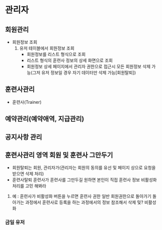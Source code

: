 # 관리자

## 회원관리
- 회원정보 조회
    1. 유저 테이블에서 회원정보 조회
        - 회원정보를 리스트 형식으로 조회
        - 리스트 형식의 훈련사 정보의 상세 화면으로 조회
        - 회원정보 상세 페이지에서 관리자 권한으로 접근시 모든 회원정보 삭제 가능(그저 유저 정보일 경우 자기 데이터만 삭제 가능[회원탈퇴])

## 훈련사관리
- 훈련사(Trainer)

## 예약관리(예약애역, 지급관리)

## 공지사항 관리

## 훈련사관리 영역 회원 및 훈련사 그만두기
- 회원탈퇴는 회원, 관리자가(관리자는 회원의 동의를 유선 및 페이지 상으로 요청을 받으면 삭제 처리)
- 훈련사탈퇴 훈련사가 훈련사를 그만두길 원하면 본인이 직접 훈련사 정보 비활성화 처리를 고민 해봐라

1. 예 :  훈련사가 비활성화 버튼을 누르면 훈련사 권한 일반 회원권한으로 돌아가기 돌아가는 과정에서 훈련사로 등록을 하는 과정에서의 정보 참조해서 삭제 및? 비활성화




### 금일 유저 








